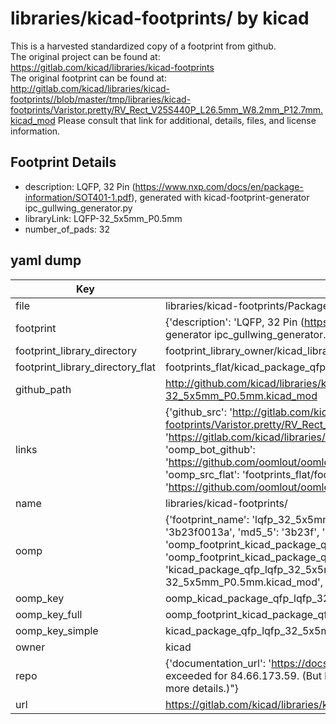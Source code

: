# libraries/kicad-footprints/ by kicad  
This is a harvested standardized copy of a footprint from github.  
The original project can be found at:  
https://gitlab.com/kicad/libraries/kicad-footprints  
The original footprint can be found at:
http://gitlab.com/kicad/libraries/kicad-footprints//blob/master/tmp/libraries/kicad-footprints/Varistor.pretty/RV_Rect_V25S440P_L26.5mm_W8.2mm_P12.7mm.kicad_mod
Please consult that link for additional, details, files, and license information.  
## Footprint Details
* description: LQFP, 32 Pin (https://www.nxp.com/docs/en/package-information/SOT401-1.pdf), generated with kicad-footprint-generator ipc_gullwing_generator.py  
* libraryLink: LQFP-32_5x5mm_P0.5mm  
* number_of_pads: 32  
## yaml dump  
| Key | Value |  
| --- | --- |  
| file | libraries/kicad-footprints/Package_QFP.pretty/LQFP-32_5x5mm_P0.5mm.kicad_mod |  
| footprint | {'description': 'LQFP, 32 Pin (https://www.nxp.com/docs/en/package-information/SOT401-1.pdf), generated with kicad-footprint-generator ipc_gullwing_generator.py', 'libraryLink': 'LQFP-32_5x5mm_P0.5mm', 'number_of_pads': 32} |  
| footprint_library_directory | footprint_library_owner/kicad_libraries/kicad-footprints/ |  
| footprint_library_directory_flat | footprints_flat/kicad_package_qfp_lqfp_32_5x5mm_p0_5mm/working |  
| github_path | http://github.com/kicad/libraries/kicad-footprints//blob/master/tmp/libraries/kicad-footprints/Package_QFP.pretty/LQFP-32_5x5mm_P0.5mm.kicad_mod |  
| links | {'github_src': 'http://gitlab.com/kicad/libraries/kicad-footprints//blob/master/tmp/libraries/kicad-footprints/Varistor.pretty/RV_Rect_V25S440P_L26.5mm_W8.2mm_P12.7mm.kicad_mod', 'github_src_repo': 'https://gitlab.com/kicad/libraries/kicad-footprints', 'oomp_bot': 'footprints/kicad_package_qfp_lqfp_32_5x5mm_p0_5mm/working', 'oomp_bot_github': 'https://github.com/oomlout/oomlout_oomp_footprint_bot/tree/main/footprints/kicad_package_qfp_lqfp_32_5x5mm_p0_5mm/working', 'oomp_src_flat': 'footprints_flat/footprints_flat/kicad_package_qfp_lqfp_32_5x5mm_p0_5mm/working', 'oomp_src_flat_github': 'https://github.com/oomlout/oomlout_oomp_footprint_src/tree/main/footprints_flat/kicad_package_qfp_lqfp_32_5x5mm_p0_5mm/working'} |  
| name | libraries/kicad-footprints/ |  
| oomp | {'footprint_name': 'lqfp_32_5x5mm_p0_5mm', 'library_name': 'package_qfp', 'md5': '3b23f0013a05551c80c43c2b36c2f307', 'md5_10': '3b23f0013a', 'md5_5': '3b23f', 'md5_6': '3b23f0', 'oomp_key': 'oomp_kicad_package_qfp_lqfp_32_5x5mm_p0_5mm', 'oomp_key_extra': 'oomp_footprint_kicad_package_qfp_lqfp_32_5x5mm_p0_5mm', 'oomp_key_full': 'oomp_footprint_kicad_package_qfp_lqfp_32_5x5mm_p0_5mm_3b23f0', 'oomp_key_simple': 'kicad_package_qfp_lqfp_32_5x5mm_p0_5mm', 'original_filename': 'libraries/kicad-footprints/Package_QFP.pretty/LQFP-32_5x5mm_P0.5mm.kicad_mod', 'owner_name': 'kicad'} |  
| oomp_key | oomp_kicad_package_qfp_lqfp_32_5x5mm_p0_5mm |  
| oomp_key_full | oomp_footprint_kicad_package_qfp_lqfp_32_5x5mm_p0_5mm |  
| oomp_key_simple | kicad_package_qfp_lqfp_32_5x5mm_p0_5mm |  
| owner | kicad |  
| repo | {'documentation_url': 'https://docs.github.com/rest/overview/resources-in-the-rest-api#rate-limiting', 'message': "API rate limit exceeded for 84.66.173.59. (But here's the good news: Authenticated requests get a higher rate limit. Check out the documentation for more details.)"} |  
| url | https://gitlab.com/kicad/libraries/kicad-footprints |  

